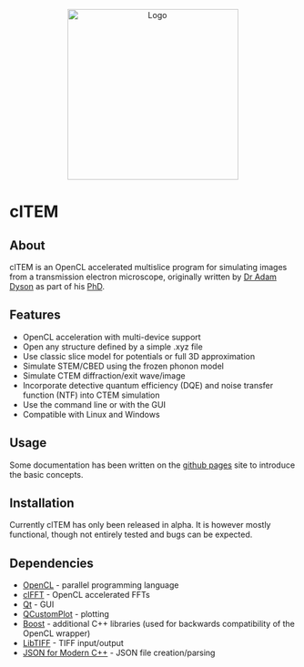 
<p align="center"> 
<img src="https://jjppeters.github.io/clTEM/images/logo.svg" alt="Logo" width="300px"/>
</p>

# clTEM  
## About  
clTEM is an OpenCL accelerated multislice program for simulating images from a transmission electron microscope, originally written by [Dr Adam Dyson](https://github.com/ADyson) as part of his [PhD](http://wrap.warwick.ac.uk/72953/).  

## Features
- OpenCL acceleration with multi-device support
- Open any structure defined by a simple .xyz file  
- Use classic slice model for potentials or full 3D approximation
- Simulate STEM/CBED using the frozen phonon model
- Simulate CTEM diffraction/exit wave/image
- Incorporate detective quantum efficiency (DQE) and noise transfer function (NTF) into CTEM simulation
- Use the command line or with the GUI
- Compatible with Linux and Windows

## Usage
Some documentation has been written on the [github pages](https://jjppeters.github.io/clTEM/guide) site to introduce the basic concepts.

## Installation
Currently clTEM has only been released in alpha. It is however mostly functional, though not entirely tested and bugs can be expected.

## Dependencies  
  
 - [OpenCL](https://www.khronos.org/opencl/) - parallel programming language  
 - [clFFT](https://github.com/clMathLibraries/clFFT) - OpenCL accelerated FFTs  
 - [Qt](http://www.qt.io/) - GUI  
 - [QCustomPlot](http://qcustomplot.com/) - plotting  
 - [Boost](https://www.boost.org/) - additional C++ libraries (used for backwards compatibility of the OpenCL wrapper)  
 - [LibTIFF](http://simplesystems.org/libtiff/) - TIFF input/output  
 - [JSON for Modern C++](https://github.com/nlohmann/json) - JSON file creation/parsing

